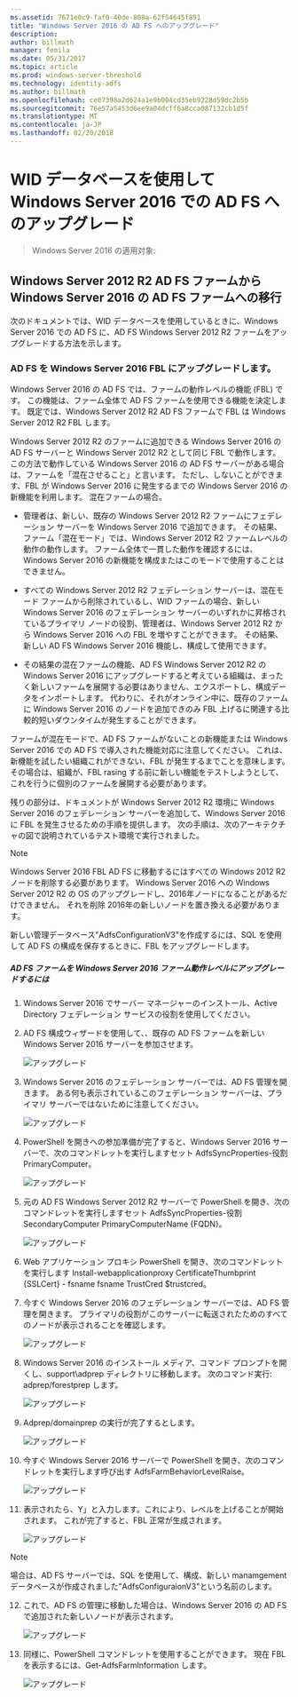 ```yaml
---
ms.assetid: 7671e0c9-faf0-40de-808a-62f54645f891
title: "Windows Server 2016 の AD FS へのアップグレード"
description: 
author: billmath
manager: femila
ms.date: 05/31/2017
ms.topic: article
ms.prod: windows-server-threshold
ms.technology: identity-adfs
ms.author: billmath
ms.openlocfilehash: ce07398a2d624a1e9b004cd35eb9228d59dc2b5b
ms.sourcegitcommit: 76e57a5453d6ee9a04dcff6a8cca087132cb1d5f
ms.translationtype: MT
ms.contentlocale: ja-JP
ms.lasthandoff: 02/20/2018
---
```

# <a name="upgrading-to-ad-fs-in-windows-server-2016-using-a-wid-database"></a>WID データベースを使用して Windows Server 2016 での AD FS へのアップグレード

>Windows Server 2016 の適用対象:


## <a name="moving-from-a-windows-server-2012-r2-ad-fs-farm-to-a-windows-server-2016-ad-fs-farm"></a>Windows Server 2012 R2 AD FS ファームから Windows Server 2016 の AD FS ファームへの移行  
次のドキュメントでは、WID データベースを使用しているときに、Windows Server 2016 での AD FS に、AD FS Windows Server 2012 R2 ファームをアップグレードする方法を示します。  

### <a name="upgrading-ad-fs-to-windows-server-2016-fbl"></a>AD FS を Windows Server 2016 FBL にアップグレードします。  
Windows Server 2016 の AD FS では、ファームの動作レベルの機能 (FBL) です。   この機能は、ファーム全体で AD FS ファームを使用できる機能を決定します。   既定では、Windows Server 2012 R2 AD FS ファームで FBL は Windows Server 2012 R2 FBL します。  

Windows Server 2012 R2 のファームに追加できる Windows Server 2016 の AD FS サーバーと Windows Server 2012 R2 として同じ FBL で動作します。  この方法で動作している Windows Server 2016 の AD FS サーバーがある場合は、ファームを「混在させること」と言います。  ただし、しないことができます、FBL が Windows Server 2016 に発生するまでの Windows Server 2016 の新機能を利用します。  混在ファームの場合。  

-   管理者は、新しい、既存の Windows Server 2012 R2 ファームにフェデレーション サーバーを Windows Server 2016 で追加できます。  その結果、ファーム「混在モード」では、Windows Server 2012 R2 ファームレベルの動作の動作します。  ファーム全体で一貫した動作を確認するには、Windows Server 2016 の新機能を構成またはこのモードで使用することはできません。  

-   すべての Windows Server 2012 R2 フェデレーション サーバーは、混在モード ファームから削除されているし、WID ファームの場合、新しい Windows Server 2016 のフェデレーション サーバーのいずれかに昇格されているプライマリ ノードの役割、管理者は、Windows Server 2012 R2 から Windows Server 2016 への FBL を増やすことができます。  その結果、新しい AD FS Windows Server 2016 機能し、構成して使用できます。  

-   その結果の混在ファームの機能、AD FS Windows Server 2012 R2 の Windows Server 2016 にアップグレードすると考えている組織は、まったく新しいファームを展開する必要はありません、エクスポートし、構成データをインポートします。  代わりに、それがオンライン中に、既存のファームに Windows Server 2016 のノードを追加できのみ FBL 上げるに関連する比較的短いダウンタイムが発生することができます。  

ファームが混在モードで、AD FS ファームがないことの新機能または Windows Server 2016 での AD FS で導入された機能対応に注意してください。  これは、新機能を試したい組織これができない、FBL が発生するまでことを意味します。  その場合は、組織が、FBL rasing する前に新しい機能をテストしようとして、これを行うに個別のファームを展開する必要があります。  

残りの部分は、ドキュメントが Windows Server 2012 R2 環境に Windows Server 2016 のフェデレーション サーバーを追加して、Windows Server 2016 に FBL を発生させるための手順を提供します。  次の手順は、次のアーキテクチャの図で説明されているテスト環境で実行されました。  

> [!NOTE]  
> Windows Server 2016 FBL AD FS に移動するにはすべての Windows 2012 R2 ノードを削除する必要があります。  Windows Server 2016 への Windows Server 2012 R2 の OS のアップグレードし、2016年ノードになることがあるだけできません。  それを削除 2016年の新しいノードを置き換える必要があります。
>
> 新しい管理データベース"AdfsConfigurationV3"を作成するには、SQL を使用して AD FS の構成を保存するときに、FBL をアップグレードします。

##### <a name="to-upgrade-your-ad-fs-farm-to-windows-server-2016-farm-behavior-level"></a>AD FS ファームを Windows Server 2016 ファーム動作レベルにアップグレードするには  

1.  Windows Server 2016 でサーバー マネージャーのインストール、Active Directory フェデレーション サービスの役割を使用してください。  

2.  AD FS 構成ウィザードを使用して、、既存の AD FS ファームを新しい Windows Server 2016 サーバーを参加させます。  

    ![アップグレード](media/Upgrading-to-AD-FS-in-Windows-Server-2016/ADFS_Mixed_1.png)  

3.  Windows Server 2016 のフェデレーション サーバーでは、AD FS 管理を開きます。    ある何も表示されているこのフェデレーション サーバーは、プライマリ サーバーではないために注意してください。  

    ![アップグレード](media/Upgrading-to-AD-FS-in-Windows-Server-2016/ADFS_Mixed_3.png)  

4.  PowerShell を開きへの参加準備が完了すると、Windows Server 2016 サーバーで、次のコマンドレットを実行しますセット AdfsSyncProperties-役割 PrimaryComputer。  

    ![アップグレード](media/Upgrading-to-AD-FS-in-Windows-Server-2016/ADFS_Mixed_4.png)  

5.  元の AD FS Windows Server 2012 R2 サーバーで PowerShell を開き、次のコマンドレットを実行しますセット AdfsSyncProperties-役割 SecondaryComputer PrimaryComputerName {FQDN}。  

    ![アップグレード](media/Upgrading-to-AD-FS-in-Windows-Server-2016/ADFS_Mixed_5.png)  

6.  Web アプリケーション プロキシ PowerShell を開き、次のコマンドレットを実行します Install-webapplicationproxy CertificateThumbprint {SSLCert} - fsname fsname TrustCred $trustcred。  

7.  今すぐ Windows Server 2016 のフェデレーション サーバーでは、AD FS 管理を開きます。  プライマリの役割がこのサーバーに転送されたためのすべてのノードが表示されることを確認します。  

    ![アップグレード](media/Upgrading-to-AD-FS-in-Windows-Server-2016/ADFS_Mixed_6.png)  

8.  Windows Server 2016 のインストール メディア、コマンド プロンプトを開くし、support\adprep ディレクトリに移動します。  次のコマンド実行: adprep/forestprep します。  

    ![アップグレード](media/Upgrading-to-AD-FS-in-Windows-Server-2016/ADFS_Mixed_7.png)  

9. Adprep/domainprep の実行が完了するとします。  

    ![アップグレード](media/Upgrading-to-AD-FS-in-Windows-Server-2016/ADFS_Mixed_8.png)  

10. 今すぐ Windows Server 2016 サーバーで PowerShell を開き、次のコマンドレットを実行します呼び出す AdfsFarmBehaviorLevelRaise。  

    ![アップグレード](media/Upgrading-to-AD-FS-in-Windows-Server-2016/ADFS_Mixed_9.png)  

11. 表示されたら、Y」と入力します。これにより、レベルを上げることが開始されます。  これが完了すると、FBL 正常が生成されます。  

    ![アップグレード](media/Upgrading-to-AD-FS-in-Windows-Server-2016/ADFS_Mixed_10.png)  

> [!NOTE]  
> 場合は、AD FS サーバーでは、SQL を使用して、構成、新しい manamgement データベースが作成されました"AdfsConfiguraionV3"という名前のします。 

12. これで、AD FS の管理に移動した場合は、Windows Server 2016 の AD FS で追加された新しいノードが表示されます。  

    ![アップグレード](media/Upgrading-to-AD-FS-in-Windows-Server-2016/ADFS_Mixed_12.png)  

13. 同様に、PowerShell コマンドレットを使用することができます。 現在 FBL を表示するには、Get-AdfsFarmInformation します。  

    ![アップグレード](media/Upgrading-to-AD-FS-in-Windows-Server-2016/ADFS_Mixed_13.png)  
